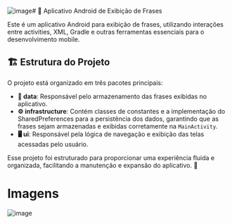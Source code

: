 ![image](https://github.com/user-attachments/assets/8b488860-f276-43cd-9c4a-63dfc8b5c9a3)# 📱 Aplicativo Android de Exibição de Frases

Este é um aplicativo Android para exibição de frases, utilizando interações entre activities, XML, Gradle e outras ferramentas essenciais para o desenvolvimento mobile.

## 🏗️ Estrutura do Projeto
O projeto está organizado em três pacotes principais:

- **📂 data**: Responsável pelo armazenamento das frases exibidas no aplicativo.
- **⚙️ infrastructure**: Contém classes de constantes e a implementação do SharedPreferences para a persistência dos dados, garantindo que as frases sejam armazenadas e exibidas corretamente na `MainActivity`.
- **🖥️ ui**: Responsável pela lógica de navegação e exibição das telas acessadas pelo usuário.

Esse projeto foi estruturado para proporcionar uma experiência fluida e organizada, facilitando a manutenção e expansão do aplicativo. 🚀

# Imagens
![image](https://github.com/user-attachments/assets/c8ebf412-ecac-40a3-8bc6-ebc0ed1c5416)
